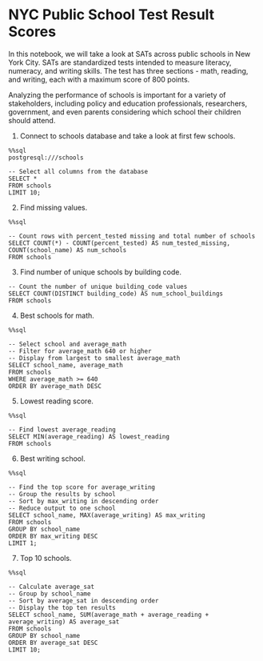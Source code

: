 # NYC Public School Test Result Scores

In this notebook, we will take a look at SATs across public schools in New York City. SATs are standardized tests intended to measure literacy, numeracy,
and writing skills. The test has three sections - math, reading, and writing, each with a maximum score of 800 points.

Analyzing the performance of schools is important for a variety of stakeholders, including policy and education professionals, researchers, government, 
and even parents considering which school their children should attend.

1. Connect to schools database and take a look at first few schools.
```
%%sql
postgresql:///schools
    
-- Select all columns from the database
SELECT *
FROM schools
LIMIT 10;
```

2. Find missing values.
```
%%sql

-- Count rows with percent_tested missing and total number of schools
SELECT COUNT(*) - COUNT(percent_tested) AS num_tested_missing,
COUNT(school_name) AS num_schools
FROM schools
```

3. Find number of unique schools by building code.
```
-- Count the number of unique building_code values
SELECT COUNT(DISTINCT building_code) AS num_school_buildings
FROM schools
```

4. Best schools for math.
```
%%sql

-- Select school and average_math
-- Filter for average_math 640 or higher
-- Display from largest to smallest average_math
SELECT school_name, average_math
FROM schools
WHERE average_math >= 640
ORDER BY average_math DESC
```

5. Lowest reading score.
```
%%sql

-- Find lowest average_reading
SELECT MIN(average_reading) AS lowest_reading
FROM schools
```

6. Best writing school.
```
%%sql

-- Find the top score for average_writing
-- Group the results by school
-- Sort by max_writing in descending order
-- Reduce output to one school
SELECT school_name, MAX(average_writing) AS max_writing
FROM schools
GROUP BY school_name
ORDER BY max_writing DESC
LIMIT 1;
```

7. Top 10 schools.
```
%%sql

-- Calculate average_sat
-- Group by school_name
-- Sort by average_sat in descending order
-- Display the top ten results
SELECT school_name, SUM(average_math + average_reading + average_writing) AS average_sat
FROM schools
GROUP BY school_name
ORDER BY average_sat DESC
LIMIT 10;
```
